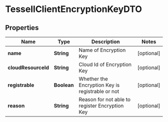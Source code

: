 

# TessellClientEncryptionKeyDTO


## Properties

Name | Type | Description | Notes
------------ | ------------- | ------------- | -------------
**name** | **String** | Name of Encryption Key |  [optional]
**cloudResourceId** | **String** | Cloud Id of Encryption Key |  [optional]
**registrable** | **Boolean** | Whether the Encryption Key is registrable or not |  [optional]
**reason** | **String** | Reason for not able to register Encryption Key |  [optional]



